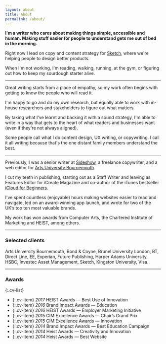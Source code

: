 ```yaml
---
layout: about
title: About
permalink: /about/
---
```


**I'm a writer who cares about making things simple, accessible and human. Making stuff easier for people to understand gets me out of bed in the morning.**

Right now I lead on copy and content strategy for [Sketch](https://www.sketch.com), where we're helping people to design better products.

When I'm not working, I'm reading, walking, running, at the gym, or figuring out how to keep my sourdough starter alive.

---

Great writing starts from a place of empathy, so my work often begins with getting to know the people who will read it.

I'm happy to go and do my own research, but equally able to work with in-house researchers and stakeholders to figure out what matters.

By taking what I've learnt and backing it with a sound strategy, I'm able to write in a way that gets to the heart of what readers and businesses want (even if they're not always aligned).

Some people call what I do content design, UX writing, or copywriting. I call it all writing because that's the one distant family members understand the best.

---

Previously, I was a senior writer at [Sideshow](https://www.sideshowagency.com/), a freelance copywriter, and a web editor for [Arts University Bournemouth](https://aub.ac.uk/).

I cut my teeth in publishing, starting out as a Staff Writer and leaving as Features Editor for iCreate Magazine and co-author of the iTunes bestseller [iCloud for Beginners](https://itunes.apple.com/us/book/icloud-for-beginners/id497723676?mt=11).

I've spent countless (enjoyable) hours making websites easier to read and navigate, led on an award-winning app launch, and wrote for two of the UK’s top ten most valuable brands.

My work has won awards from Computer Arts, the Chartered Institute of Marketing and HEIST, among others.

---------------

### Selected clients
Arts University Bournemouth, Bond & Coyne, Brunel University London, BT, Direct Line, EE, Experian, Future Publishing, Harper Adams University, HSBC, Investec Asset Management, Sketch, Kingston University, Visa.

---------------

### Awards

{:.cv-list}
* {:.cv-item} *2017* HEIST Awards — Best Use of Innovation
* {:.cv-item} *2016* Brand Impact Awards — Education
* {:.cv-item} *2016* HEIST Awards — Employer Marketing Initiative
* {:.cv-item} *2015* CIM Excellence Awards — Chair’s Grand Prix
* {:.cv-item} *2015* CIM Excellence Awards — Innovation
* {:.cv-item} *2014* Brand Impact Awards — Best Education Campaign
* {:.cv-item} *2014* Heist Awards — Creativity and Innovation
* {:.cv-item} *2014* Heist Awards — Best Website
